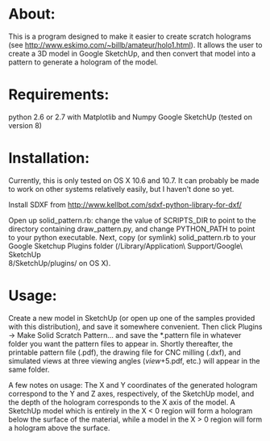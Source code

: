 About:
=============
This is a program designed to make it easier to create scratch holograms (see
http://www.eskimo.com/~billb/amateur/holo1.html). It allows the user to create a
3D model in Google SketchUp, and then convert that model into a pattern to
generate a hologram of the model. 

Requirements:
=============
python 2.6 or 2.7 with Matplotlib and Numpy
Google SketchUp (tested on version 8)

Installation:
=============
Currently, this is only tested on OS X 10.6 and 10.7. It can probably be made to
work on other systems relatively easily, but I haven't done so yet. 

Install SDXF from http://www.kellbot.com/sdxf-python-library-for-dxf/

Open up solid_pattern.rb: change the value of SCRIPTS_DIR to point to the
directory containing draw_pattern.py, and change PYTHON_PATH to point to your
python executable. Next, copy (or symlink) solid_pattern.rb to your Google
Sketchup Plugins folder (/Library/Application\ Support/Google\ SketchUp\
8/SketchUp/plugins/ on OS X). 

Usage:
======
Create a new model in SketchUp (or open up one of the samples provided with
this distribution), and save it somewhere convenient. Then click Plugins ->
Make Solid Scratch Pattern... and save the *.pattern file in whatever folder
you want the pattern files to appear in. Shortly thereafter, the printable
pattern file (.pdf), the drawing file for CNC milling (.dxf), and simulated
views at three viewing angles (_view_+5.pdf, etc.) will appear in the same
folder. 

A few notes on usage:
The X and Y coordinates of the generated hologram correspond to the Y and Z
axes, respectively, of the SketchUp model, and the depth of the hologram
corresponds to the X axis of the model. A SketchUp model which is entirely in
the X < 0 region will form a hologram below the surface of the material, while a
model in the X > 0 region will form a hologram above the surface. 

